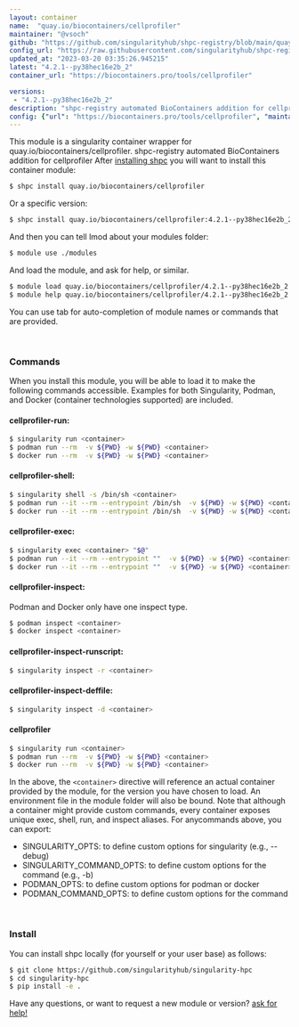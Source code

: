```yaml
---
layout: container
name:  "quay.io/biocontainers/cellprofiler"
maintainer: "@vsoch"
github: "https://github.com/singularityhub/shpc-registry/blob/main/quay.io/biocontainers/cellprofiler/container.yaml"
config_url: "https://raw.githubusercontent.com/singularityhub/shpc-registry/main/quay.io/biocontainers/cellprofiler/container.yaml"
updated_at: "2023-03-20 03:35:26.945215"
latest: "4.2.1--py38hec16e2b_2"
container_url: "https://biocontainers.pro/tools/cellprofiler"

versions:
 - "4.2.1--py38hec16e2b_2"
description: "shpc-registry automated BioContainers addition for cellprofiler"
config: {"url": "https://biocontainers.pro/tools/cellprofiler", "maintainer": "@vsoch", "description": "shpc-registry automated BioContainers addition for cellprofiler", "latest": {"4.2.1--py38hec16e2b_2": "sha256:c4bafc812c204f5cddf7e708076c9f06e777971f0b205280f4525a83e427f733"}, "tags": {"4.2.1--py38hec16e2b_2": "sha256:c4bafc812c204f5cddf7e708076c9f06e777971f0b205280f4525a83e427f733"}, "docker": "quay.io/biocontainers/cellprofiler"}
---
```


This module is a singularity container wrapper for quay.io/biocontainers/cellprofiler.
shpc-registry automated BioContainers addition for cellprofiler
After [installing shpc](#install) you will want to install this container module:


```bash
$ shpc install quay.io/biocontainers/cellprofiler
```

Or a specific version:

```bash
$ shpc install quay.io/biocontainers/cellprofiler:4.2.1--py38hec16e2b_2
```

And then you can tell lmod about your modules folder:

```bash
$ module use ./modules
```

And load the module, and ask for help, or similar.

```bash
$ module load quay.io/biocontainers/cellprofiler/4.2.1--py38hec16e2b_2
$ module help quay.io/biocontainers/cellprofiler/4.2.1--py38hec16e2b_2
```

You can use tab for auto-completion of module names or commands that are provided.

<br>

### Commands

When you install this module, you will be able to load it to make the following commands accessible.
Examples for both Singularity, Podman, and Docker (container technologies supported) are included.

#### cellprofiler-run:

```bash
$ singularity run <container>
$ podman run --rm  -v ${PWD} -w ${PWD} <container>
$ docker run --rm  -v ${PWD} -w ${PWD} <container>
```

#### cellprofiler-shell:

```bash
$ singularity shell -s /bin/sh <container>
$ podman run --it --rm --entrypoint /bin/sh  -v ${PWD} -w ${PWD} <container>
$ docker run --it --rm --entrypoint /bin/sh  -v ${PWD} -w ${PWD} <container>
```

#### cellprofiler-exec:

```bash
$ singularity exec <container> "$@"
$ podman run --it --rm --entrypoint ""  -v ${PWD} -w ${PWD} <container> "$@"
$ docker run --it --rm --entrypoint ""  -v ${PWD} -w ${PWD} <container> "$@"
```

#### cellprofiler-inspect:

Podman and Docker only have one inspect type.

```bash
$ podman inspect <container>
$ docker inspect <container>
```

#### cellprofiler-inspect-runscript:

```bash
$ singularity inspect -r <container>
```

#### cellprofiler-inspect-deffile:

```bash
$ singularity inspect -d <container>
```



#### cellprofiler

```bash
$ singularity run <container>
$ podman run --rm  -v ${PWD} -w ${PWD} <container>
$ docker run --rm  -v ${PWD} -w ${PWD} <container>
```


In the above, the `<container>` directive will reference an actual container provided
by the module, for the version you have chosen to load. An environment file in the
module folder will also be bound. Note that although a container
might provide custom commands, every container exposes unique exec, shell, run, and
inspect aliases. For anycommands above, you can export:

 - SINGULARITY_OPTS: to define custom options for singularity (e.g., --debug)
 - SINGULARITY_COMMAND_OPTS: to define custom options for the command (e.g., -b)
 - PODMAN_OPTS: to define custom options for podman or docker
 - PODMAN_COMMAND_OPTS: to define custom options for the command

<br>

### Install

You can install shpc locally (for yourself or your user base) as follows:

```bash
$ git clone https://github.com/singularityhub/singularity-hpc
$ cd singularity-hpc
$ pip install -e .
```

Have any questions, or want to request a new module or version? [ask for help!](https://github.com/singularityhub/singularity-hpc/issues)